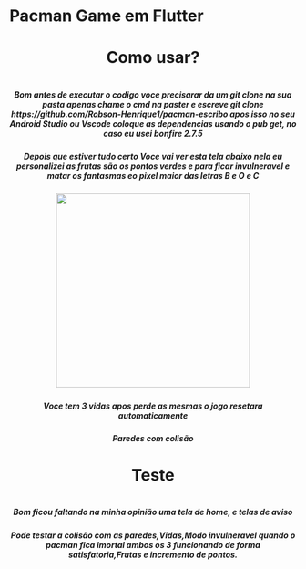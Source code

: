 # Pacman Game em Flutter
<div align = "center">
<h1>Como usar?<h1>
<h5>Bom antes de executar o codigo voce precisarar da um git clone na sua pasta apenas chame o cmd na paster e escreve git clone https://github.com/Robson-Henrique1/pacman-escribo apos isso no seu Android Studio ou Vscode coloque as dependencias usando o pub get, no caso eu usei bonfire  2.7.5<h5>
<h5>Depois que estiver tudo certo Voce vai ver esta tela abaixo nela eu personalizei as frutas são os pontos verdes e para ficar invulneravel e matar os fantasmas eo pixel maior das letras B e O e C<h5>
<img src="https://user-images.githubusercontent.com/102297372/186902824-472325ac-b077-4fb8-8f97-4d51b26bfa25.png" width="340px" />
<h5>Voce tem 3 vidas apos perde as mesmas o jogo resetara automaticamente<h5>
<h5>Paredes com colisão<h5>
<h1>Teste<h1>
<h5>Bom ficou faltando na minha opinião uma tela de home, e telas de aviso<h5>
<h5>Pode testar a colisão com as paredes,Vidas,Modo invulneravel quando o pacman fica imortal ambos os 3 funcionando de forma satisfatoria,Frutas e incremento de pontos.<h5>
</div>
